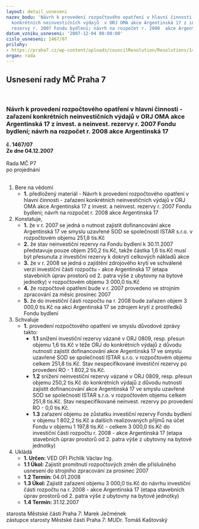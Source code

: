 ```yaml
---
layout: detail_usneseni
nazev_bodu: 'Návrh k provedení rozpočtového opatření v hlavní činnosti  - zařazení
  konkrétních neinvestičních výdajů  v ORJ OMA akce Argentinská 17 z invest. a  neinvest.
  rezervy r. 2007 Fondu bydlení; návrh na rozpočet r. 2008  akce Argentinská 17 '
datum_vzniku_usneseni: '2007-12-04 00:00:00'
cislo_usneseni: 1467/07
prilohy:
- https://praha7.cz/wp-content/uploads/councilResolution/Resolutions/14427/58-skenovat0011.pdf
organ: rada
---
```

<div id="ucUsn_pList" class="usn">
	<span><h2>Usnesení rady MČ Praha 7 </h2>
<br></span><div class="standBody">
<span><h3>Návrh k provedení rozpočtového opatření v hlavní činnosti  - zařazení konkrétních neinvestičních výdajů  v ORJ OMA akce Argentinská 17 z invest. a  neinvest. rezervy r. 2007 Fondu bydlení; návrh na rozpočet r. 2008  akce Argentinská 17 </h3></span><div class="center">
		<strong>č. 1467/07</strong><br>
	</div>
<div class="center">
		<strong>Ze dne 04.12.2007</strong><br><br>
	</div>Rada MČ P7<br> po projednání<br><br><ol>
<li>Bere na vědomí<ul><li>
<strong>1.</strong> předložený materiál - Návrh k provedení rozpočtového opatření v hlavní činnosti  - zařazení konkrétních neinvestičních výdajů  v ORJ OMA  akce Argentinská 17 z invest. a  neinvest. rezervy r. 2007 Fondu bydlení; návrh na rozpočet r. 2008  akce Argentinská 17 </li></ul>
</li>
<li>Konstatuje,<ul>
<li>
<strong>1.</strong> že v r. 2007 se  jedná o nutnost zajistit dofinancování akce Argentinská 17 ve smyslu uzavřené SOD se společností ISTAR s.r.o. v rozpočtovém objemu 251,8 tis.Kč</li>
<li>
<strong>2.</strong> že stav neinvestiční rezervy na Fondu bydlení k 30.11.2007 představuje pouze objem 250,2 tis.Kč, takže částka 1,6 tis.Kč musí být přesunuta z investiční rezervy k dokrytí celkových nákladů akce</li>
<li>
<strong>3.</strong> že v r. 2008 se jedná o zajištění zdrojového krytí ve schválené verzi investiční části rozpočtu - akce Argentinská 17 (etapa stavebních úprav prostorů od 2. patra výše z ubytovny na bytové jednotky) v rozpočtovém objemu 3 000,0 tis.Kč </li>
<li>
<strong>4.</strong> že rozpočtové opatření bude v r. 2007 provedeno ve strojním zpracování za měsíc prosinec 2007</li>
<li>
<strong>5.</strong> že do investiční části rozpočtu na r. 2008 bude zařazen objem 3 000,0 tis.Kč na akci Argentinská 17 se zdrojem krytí z prostředků Fondu bydlení     </li>
</ul>
</li>
<li>Schvaluje<ul><li>
<strong>1.</strong> provedení rozpočtového opatření ve smyslu důvodové zprávy takto:<ul>
<li>
<strong>1.1</strong> snížení  investiční rezervy vázané v ORJ 0809,  resp. přesun objemu 1,6 tis.Kč v téže ORJ  do konkrétních výdajů z důvodu nutnosti zajistit dofinancování akce Argentinská 17 ve smyslu uzavřené SOD se společností ISTAR s.r.o. v rozpočtovém objemu celkem 251,8 tis.Kč. Stav nespecifikované investiční rezervy po provedení RO -  1 802,2  tis.Kč.</li>
<li>
<strong>1.2</strong> snížení  neinvestiční rezervy vázané v ORJ 0809, resp.  přesun objemu 250,2 tis.Kč do konkrétních výdajů z důvodu nutnosti zajistit dofinancování akce Argentinská 17 ve smyslu uzavřené SOD se společností ISTAR s.r.o. v rozpočtovém objemu celkem 251,8 tis.Kč.  Stav nespecifikované neinvest. rezervy po provedení RO - 0,0 tis.Kč.  </li>
<li>
<strong>1.3</strong> zařazení objemu ze zůstatku investiční rezervy Fondu bydlení v objemu 1 802,2 tis.Kč a dalších realizovaných příjmů na účet Fondu v objemu 1 197,8 tis.Kč - celkem 3 000,0 tis.Kč do investiční části rozpočtu  r. 2008 - akce Argentinská 17 (etapa stavebních úprav prostorů od 2. patra výše z ubytovny na bytové jednotky)</li>
</ul>
</li></ul>
</li>
<li>Ukládá<ul>
<li>
<strong>1. Určen: </strong>VED OFI Pichlík Václav Ing.</li>
<li>
<strong>1.1 Úkol: </strong>Zajistit promítnutí rozpočtových změn dle příslušného usnesení do strojního zpracování za prosinec  2007</li>
<li>
<strong>1.2 Termín: </strong>04.01.2008</li>
<li>
<strong>1.3 Úkol: </strong>Zajistit zařazení objemu 3 000,0 tis.Kč do návrhu investiční části rozpočtu na r. 2008 - akce Argentinská 17 (etapa stavebních úprav prostorů od 2. patra výše z ubytovny na bytové jednotky)</li>
<li>
<strong>1.4 Termín: </strong>31.12.2007</li>
</ul>
</li>
</ol>starosta Městské části Praha 7: Marek Ječmének<br>zástupce starosty Městské části Praha 7: MUDr. Tomáš Kaštovský 
</div>
</div>